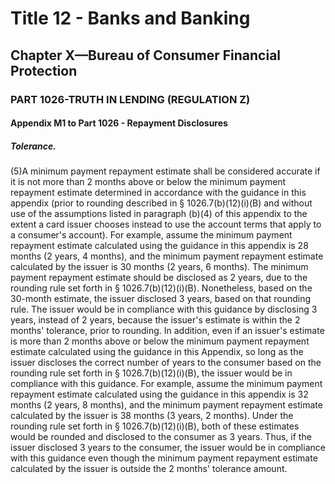 
# Title 12 - Banks and Banking
## Chapter X—Bureau of Consumer Financial Protection
### PART 1026-TRUTH IN LENDING (REGULATION Z)
#### Appendix M1 to Part 1026 - Repayment Disclosures
##### Tolerance.

(5)A minimum payment repayment estimate shall be considered accurate if it is not more than 2 months above or below the minimum payment repayment estimate determined in accordance with the guidance in this appendix (prior to rounding described in § 1026.7(b)(12)(i)(B) and without use of the assumptions listed in paragraph (b)(4) of this appendix to the extent a card issuer chooses instead to use the account terms that apply to a consumer's account). For example, assume the minimum payment repayment estimate calculated using the guidance in this appendix is 28 months (2 years, 4 months), and the minimum payment repayment estimate calculated by the issuer is 30 months (2 years, 6 months). The minimum payment repayment estimate should be disclosed as 2 years, due to the rounding rule set forth in § 1026.7(b)(12)(i)(B). Nonetheless, based on the 30-month estimate, the issuer disclosed 3 years, based on that rounding rule. The issuer would be in compliance with this guidance by disclosing 3 years, instead of 2 years, because the issuer's estimate is within the 2 months' tolerance, prior to rounding. In addition, even if an issuer's estimate is more than 2 months above or below the minimum payment repayment estimate calculated using the guidance in this Appendix, so long as the issuer discloses the correct number of years to the consumer based on the rounding rule set forth in § 1026.7(b)(12)(i)(B), the issuer would be in compliance with this guidance. For example, assume the minimum payment repayment estimate calculated using the guidance in this appendix is 32 months (2 years, 8 months), and the minimum payment repayment estimate calculated by the issuer is 38 months (3 years, 2 months). Under the rounding rule set forth in § 1026.7(b)(12)(i)(B), both of these estimates would be rounded and disclosed to the consumer as 3 years. Thus, if the issuer disclosed 3 years to the consumer, the issuer would be in compliance with this guidance even though the minimum payment repayment estimate calculated by the issuer is outside the 2 months' tolerance amount.
